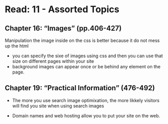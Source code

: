 # Read: 11 - Assorted Topics


## Chapter 16: “Images” (pp.406-427)
Manipulation the image inside on the css is better because it do not mess up the html
- you can specify the sixe of images using css and then you can use that size on different pages within your site
- background images can appear once or be behind any element on the page.

## Chapter 19: “Practical Information” (476-492)
- The more you use search image optimixation, the more likkely visitors will find you site when using search images

-  Domain names and web hosting allow you to put your site on the web.





